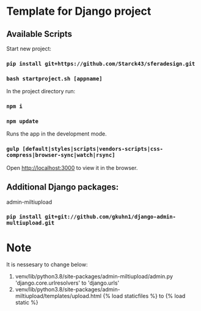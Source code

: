<h1>Template for Django project</h1>

## Available Scripts

Start new project:
### `pip install git+https://github.com/Starck43/sferadesign.git`
### `bash startproject.sh [appname]`

In the project directory run:
### `npm i`
### `npm update`

Runs the app in the development mode.<br />
### `gulp [default|styles|scripts|vendors-scripts|css-compress|browser-sync|watch|rsync]`

Open [http://localhost:3000](http://localhost:3000) to view it in the browser.


## Additional Django packages:

admin-miltiupload
### `pip install git+git://github.com/gkuhn1/django-admin-multiupload.git`

# Note
It is nessesary to change below:
1. venv/lib/python3.8/site-packages/admin-miltiupload/admin.py
'django.core.urlresolvers' to 'django.urls'
2. venv/lib/python3.8/site-packages/admin-miltiupload/templates/upload.html
{% load staticfiles %} to {% load static %}